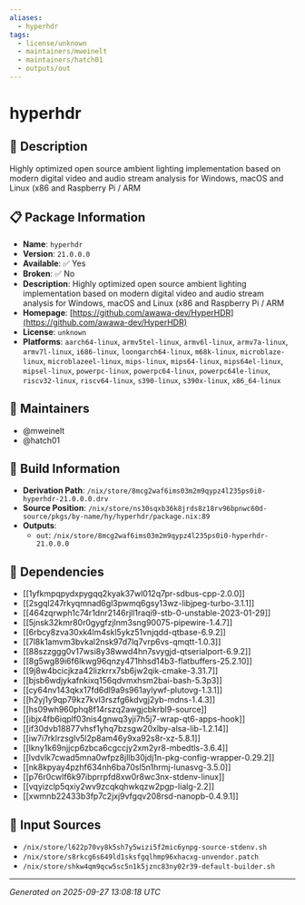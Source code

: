 ```yaml
---
aliases:
  - hyperhdr
tags:
  - license/unknown
  - maintainers/mweinelt
  - maintainers/hatch01
  - outputs/out
---
```


# hyperhdr

## 📝 Description

Highly optimized open source ambient lighting implementation based on modern digital video and audio stream analysis for Windows, macOS and Linux (x86 and Raspberry Pi / ARM

## 📋 Package Information

- **Name**: `hyperhdr`
- **Version**: `21.0.0.0`
- **Available**: ✅ Yes
- **Broken**: ✅ No
- **Description**: Highly optimized open source ambient lighting implementation based on modern digital video and audio stream analysis for Windows, macOS and Linux (x86 and Raspberry Pi / ARM
- **Homepage**: [https://github.com/awawa-dev/HyperHDR](https://github.com/awawa-dev/HyperHDR)
- **License**: `unknown`
- **Platforms**: `aarch64-linux`, `armv5tel-linux`, `armv6l-linux`, `armv7a-linux`, `armv7l-linux`, `i686-linux`, `loongarch64-linux`, `m68k-linux`, `microblaze-linux`, `microblazeel-linux`, `mips-linux`, `mips64-linux`, `mips64el-linux`, `mipsel-linux`, `powerpc-linux`, `powerpc64-linux`, `powerpc64le-linux`, `riscv32-linux`, `riscv64-linux`, `s390-linux`, `s390x-linux`, `x86_64-linux`
## 👥 Maintainers

- @mweinelt
- @hatch01


## 🔧 Build Information

- **Derivation Path**: `/nix/store/8mcg2waf6ims03m2m9qypz4l235ps0i0-hyperhdr-21.0.0.0.drv`
- **Source Position**: `/nix/store/ns30sqxb36k8jrds8z18rv96bpnwc60d-source/pkgs/by-name/hy/hyperhdr/package.nix:89`
- **Outputs**:
  - `out`:  `/nix/store/8mcg2waf6ims03m2m9qypz4l235ps0i0-hyperhdr-21.0.0.0`

## 🔗 Dependencies

- [[1yfkmpqpydxpygqq2kyak37wl012q7pr-sdbus-cpp-2.0.0]]
- [[2sgql247rkyqmnad6gl3pwmq6gsy13wz-libjpeg-turbo-3.1.1]]
- [[464zqrwph1c74r1dnr2146rjll1raqi9-stb-0-unstable-2023-01-29]]
- [[5jnsk32kmr80r0gygfzjlnm3sng90075-pipewire-1.4.7]]
- [[6rbcy8zva30xk4lm4skl5ykz51vnjqdd-qtbase-6.9.2]]
- [[7l8k1amvm3bvkal2nsk97d7lq7vrp6vs-qmqtt-1.0.3]]
- [[88szzggg0v17wsi8y38wwd4hn7svygjd-qtserialport-6.9.2]]
- [[8g5wg89i6f6lkwg96qnzy471hhsd14b3-flatbuffers-25.2.10]]
- [[9j8w4bcicjkza42lizkrrx7sb6jw2qik-cmake-3.31.7]]
- [[bjsb6wdjykafnkixq156qdvmxhsm2bai-bash-5.3p3]]
- [[cy64nv143qkx17fd6dl9a9s961aylywf-plutovg-1.3.1]]
- [[h2yj1y9qp79kz7kvl3rszfg6kdvgj2yb-mdns-1.4.3]]
- [[hs09wh960phq8f14rszq2awgjcbkrbl9-source]]
- [[ibjx4fb6iqplf03nis4gnwq3yji7h5j7-wrap-qt6-apps-hook]]
- [[if30dvb18877vhsf1yhq7bzsgw20xlby-alsa-lib-1.2.14]]
- [[iw7i7rklrzsglv5l2p8am46y9xa92s8r-xz-5.8.1]]
- [[lkny1k69njjcp6zbca6cgccjy2xm2yr8-mbedtls-3.6.4]]
- [[lvdvlk7cwad5mna0wfpz8jllb30jdj1n-pkg-config-wrapper-0.29.2]]
- [[nk8kpyay4pzhf634nh6ba70sl5n1hrmj-lunasvg-3.5.0]]
- [[p76r0cwlf6k97ibprrpfd8xw0r8wc3nx-stdenv-linux]]
- [[vqyizclp5qxiy2wv9zcqkqhwkqzw2pgp-lialg-2.2]]
- [[xwmnb22433b3fp7c2jxj9vfgqv208rsd-nanopb-0.4.9.1]]

## 📁 Input Sources

- `/nix/store/l622p70vy8k5sh7y5wizi5f2mic6ynpg-source-stdenv.sh`
- `/nix/store/s8rkcg6s649ld1sksfgqlhmp96xhacxg-unvendor.patch`
- `/nix/store/shkw4qm9qcw5sc5n1k5jznc83ny02r39-default-builder.sh`

---
*Generated on 2025-09-27 13:08:18 UTC*
